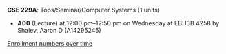 **CSE 229A**: Tops/Seminar/Computer Systems (1 units)

- **A00** (Lecture) at 12:00 pm–12:50 pm on Wednesday at EBU3B 4258 by Shalev, Aaron D (A14295245)

[Enrollment numbers over time](./CSE229A.tsv)
